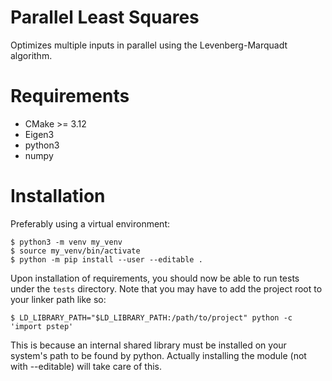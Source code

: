 # Parallel Least Squares

Optimizes multiple inputs in parallel using the Levenberg-Marquadt algorithm.

# Requirements

- CMake >= 3.12
- Eigen3
- python3
- numpy

# Installation

Preferably using a virtual environment:
```console
$ python3 -m venv my_venv
$ source my_venv/bin/activate
$ python -m pip install --user --editable .
```

Upon installation of requirements, you should now be able to run tests under 
the `tests` directory. Note that you may have to add the project root to your
linker path like so:
```console
$ LD_LIBRARY_PATH="$LD_LIBRARY_PATH:/path/to/project" python -c 'import pstep'
```

This is because an internal shared library must be installed on your system's path
to be found by python. Actually installing the module (not with --editable) will take
care of this.
